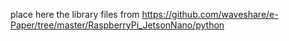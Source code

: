 place here the library files from https://github.com/waveshare/e-Paper/tree/master/RaspberryPi_JetsonNano/python
